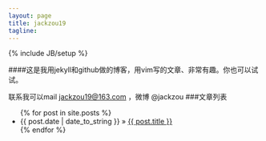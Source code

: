 ```yaml
---
layout: page
title: jackzou19
tagline: 
---
```

{% include JB/setup %}

####这是我用jekyll和github做的博客，用vim写的文章、非常有趣。你也可以试试。

联系我可以mail  jackzou19@163.com ，微博 @jackzou
###文章列表
<ul class="posts">
  {% for post in site.posts %}
    <li><span>{{ post.date | date_to_string }}</span> &raquo; <a href="{{ BASE_PATH }}{{ post.url }}">{{ post.title }}</a></li>
  {% endfor %}
</ul>



